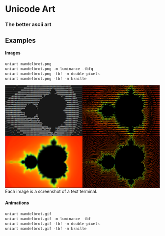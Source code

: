 # Unicode Art
### The better ascii art

## Examples
#### Images
```
uniart mandelbrot.png
uniart mandelbrot.png -m luminance -tbfq
uniart mandelbrot.png -tbf -m double-pixels
uniart mandelbrot.png -tbf -m braille
```
![mandelbrot](./examples/mandelbrots.png)
Each image is a screenshot of a text terminal.

#### Animations
```
uniart mandelbrot.gif
uniart mandelbrot.gif -m luminance -tbf
uniart mandelbrot.gif -tbf -m double-pixels
uniart mandelbrot.gif -tbf -m braille
```
